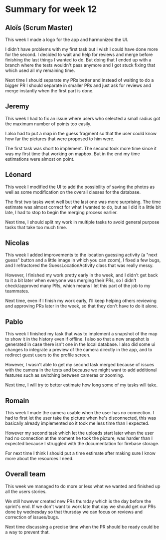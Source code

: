 # Summary for week 12


## Aloïs (Scrum Master)

This week I made a logo for the app and harmonized the UI.

I didn't have problems with my first task but I wish I could have done more for the second. I decided to wait and help for reviews and merge before finishing the last things I wanted to do. But doing that I ended up with a branch where the tests wouldn't pass anymore and I got stuck fixing that which used all my remaining time.

Next time I should separate my PRs better and instead of waiting to do a bigger PR I should separate in smaller PRs and just ask for reviews and merge instantly when the first part is done.

## Jeremy

This week I had to fix an issue where users who selected a small radius got the maximum number of points too easily. 

I also had to put a map in the guess fragment so that the user could know how far the pictures that were proposed to him were.

The first task was short to implement. The second took more time since it was my first time that working on mapbox. But in the end my time estimations were almost on point.

## Léonard

This week I modified the UI to add the possibility of saving the photos as well as some modification on the overall classes for the database.

The first two tasks went well but the last one was more surprising. The time estimate was almost correct for what I wanted to do, but as I did it a little bit late, I had to stop to begin the merging process earlier.

Next time, I should split my work in multiple tasks to avoid general purpose tasks that take too much time.

## Nicolas 

This week I added improvements to the location guessing activity (a "next guess" button and a little image in which you can zoom), I fixed a few bugs, and I refractored the GuessLocationActivity class that was really messy.

However, I finished my work pretty early in the week, and I didn't get back to it a bit later when everyone was merging their PRs, so I didn't check/approved many PRs, which means I let this part of the job to my teammates.

Next time, even if I finish my work early, I'll keep helping others reviewing and approving PRs later in the week, so that they don't have to do it alone.

## Pablo

This week I finished my task that was to implement a snapshot of the map to show it in the history even if offline. I also so that a new snapshot is generated in case there isn't one in the local database. I also did some ui changes to integrate a preview of the camera directly in the app, and to redirect guest users to the profile screen.

However, I wasn't able to get my second task merged because of issues with the camera in the tests and because we might want to add additional features such as switching between cameras or zooming.

Next time, I will try to better estimate how long some of my tasks will take.

## Romain 

This week I made the camera usable when the user has no connection. I had to first let the user take the picture when he's disconnected, this was basically already implemented so it took me less time than I expected.

However my second task which let the uploads start later when the user had no connection at the moment he took the picture, was harder than I expected because I struggled with the documentation for firebase storage.

For next time I think I should put a time estimate after making sure I know more about the resources I need. 

## Overall team

This week we managed to do more or less what we wanted and finished up all the users stories. 

We still however created new PRs thursday which is the day before the sprint's end. If we don't want to work late that day we should get our PRs done by wednesday so that thursday we can focus on reviews and correction of issues/bugs.

Next time discussing a precise time when the PR should be ready could be a way to prevent that.


